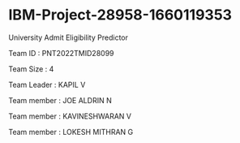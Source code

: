 # IBM-Project-28958-1660119353
University Admit Eligibility Predictor

Team ID : PNT2022TMID28099

Team Size : 4

Team Leader : KAPIL V

Team member : JOE ALDRIN N

Team member : KAVINESHWARAN V

Team member : LOKESH MITHRAN G
